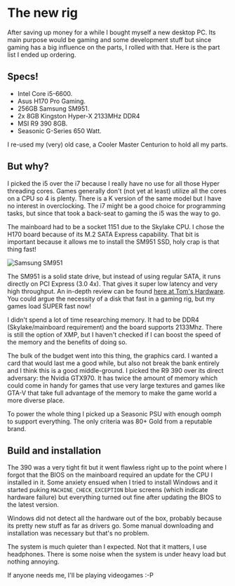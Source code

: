 # The new rig

After saving up money for a while I bought myself a new desktop PC. Its main purpose would be gaming and some development stuff but since gaming has a big influence on the parts, I rolled with that. Here is the part list I ended up ordering.

## Specs!

- Intel Core i5-6600.
- Asus H170 Pro Gaming.
- 256GB Samsung SM951.
- 2x 8GB Kingston Hyper-X 2133MHz DDR4
- MSI R9 390 8GB.
- Seasonic G-Series 650 Watt.

I re-used my (very) old case, a Cooler Master Centurion to hold all my parts.

## But why?

I picked the i5 over the i7 because I really have no use for all those Hyper threading cores. Games generally don't (not yet at least) utilize all the cores on a CPU so 4 is plenty. There is a K version of the same model but I have no interest in overclocking. The i7 might be a good choice for programming tasks, but since that took a back-seat to gaming the i5 was the way to go.

The mainboard had to be a socket 1151 due to the Skylake CPU. I chose the H170 board because of its M.2 SATA Express capability. That bit is important because it allows me to install the SM951 SSD, holy crap is that thing fast!

![Samsung SM951](/content/the-new-rig/download.jpg)

The SM951 is a solid state drive, but instead of using regular SATA, it runs directly on PCI Express (3.0 4x). That gives it super low latency and very high throughput. An in-depth review can be found [here at Tom's Hardware](http://www.tomshardware.com/reviews/samsung-sm951-m.2-pcie-ssd,4045.html). You could argue the necessity of a disk that fast in a gaming rig, but my games load SUPER fast now!

I didn't spend a lot of time researching memory. It had to be DDR4 (Skylake/mainboard requirement) and the board supports 2133Mhz. There is still the option of XMP, but I haven't checked if I can boost the speed of the memory and the benefits of doing so.

The bulk of the budget went into this thing, the graphics card. I wanted a card that would last me a good while, but also not break the bank entirely and I think this is a good middle-ground. I picked the R9 390 over its direct adversary: the Nvidia GTX970. It has twice the amount of memory which could come in handy for games that use very large textures and games like GTA-V that take full advantage of the memory to make the game world a more diverse place.

To power the whole thing I picked up a Seasonic PSU with enough oomph to support everything. The only criteria was 80+ Gold from a reputable brand.

## Build and installation

The 390 was a very tight fit but it went flawless right up to the point where I forgot that the BIOS on the mainboard required an update for the CPU I installed in it. Some anxiety ensued when I tried to install Windows and it started puking `MACHINE_CHECK_EXCEPTION` blue screens (which indicate hardware failure) but everything turned out fine after updating the BIOS to the latest version.

Windows did not detect all the hardware out of the box, probably because its pretty new stuff as far as drivers go. Some manual downloading and installation was necessary but that's no problem.

The system is much quieter than I expected. Not that it matters, I use headphones. There is some noise when the system is under heavy load but nothing annoying.

If anyone needs me, I'll be playing videogames :-P